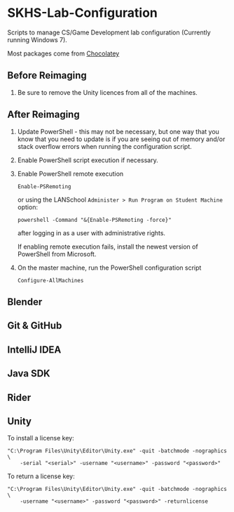 # SKHS-Lab-Configuration

Scripts to manage CS/Game Development lab configuration
(Currently running Windows 7).

Most packages come from [Chocolatey](https://chocolatey.org)

## Before Reimaging

1. Be sure to remove the Unity licences from all of the machines.

## After Reimaging

1. Update PowerShell - this may not be necessary, but one way that you know that you need to update is if you are seeing out of memory and/or stack overflow errors when running the configuration script.
1. Enable PowerShell script execution if necessary.
1. Enable PowerShell remote execution

   ```Enable-PSRemoting```
   
   or using the LANSchool ```Administer > Run Program on Student Machine``` option:
   
   ```powershell -Command "&{Enable-PSRemoting -force}"```
   
   after logging in as a user with administrative rights.
   
   If enabling remote execution fails, install the newest version of PowerShell
   from Microsoft.

1. On the master machine, run the PowerShell configuration script

   ```
   Configure-AllMachines
   ```

## Blender

## Git & GitHub

## IntelliJ IDEA

## Java SDK

## Rider

## Unity

To install a license key:

```
"C:\Program Files\Unity\Editor\Unity.exe" -quit -batchmode -nographics \
    -serial "<serial>" -username "<username>" -password "<password>"
```
To return a license key:
  
```
"C:\Program Files\Unity\Editor\Unity.exe" -quit -batchmode -nographics \
    -username "<username>" -password "<password>" -returnlicense
```
